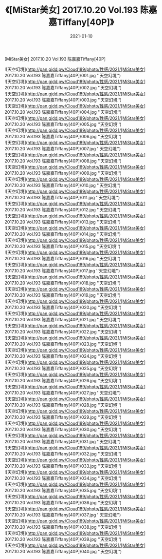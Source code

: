 ﻿---
layout: post
title:  《[MiStar美女] 2017.10.20 Vol.193 陈嘉嘉Tiffany[40P]》
date:   2021-01-10
img: http://pan.gjdd.pw/Cloud189/photo/性感/2021/[MiStar美女] 2017.10.20 Vol.193 陈嘉嘉Tiffany[40P]/000.jpg
categories: [美女, 性感, 泳衣]
---

[MiStar美女] 2017.10.20 Vol.193 陈嘉嘉Tiffany[40P]



![天空幻境](http://pan.gjdd.pw/Cloud189/photo/性感/2021/[MiStar美女] 2017.10.20 Vol.193 陈嘉嘉Tiffany[40P]/001.jpg ''天空幻境'') <br>
![天空幻境](http://pan.gjdd.pw/Cloud189/photo/性感/2021/[MiStar美女] 2017.10.20 Vol.193 陈嘉嘉Tiffany[40P]/002.jpg ''天空幻境'') <br>
![天空幻境](http://pan.gjdd.pw/Cloud189/photo/性感/2021/[MiStar美女] 2017.10.20 Vol.193 陈嘉嘉Tiffany[40P]/003.jpg ''天空幻境'') <br>
![天空幻境](http://pan.gjdd.pw/Cloud189/photo/性感/2021/[MiStar美女] 2017.10.20 Vol.193 陈嘉嘉Tiffany[40P]/004.jpg ''天空幻境'') <br>
![天空幻境](http://pan.gjdd.pw/Cloud189/photo/性感/2021/[MiStar美女] 2017.10.20 Vol.193 陈嘉嘉Tiffany[40P]/005.jpg ''天空幻境'') <br>
![天空幻境](http://pan.gjdd.pw/Cloud189/photo/性感/2021/[MiStar美女] 2017.10.20 Vol.193 陈嘉嘉Tiffany[40P]/006.jpg ''天空幻境'') <br>
![天空幻境](http://pan.gjdd.pw/Cloud189/photo/性感/2021/[MiStar美女] 2017.10.20 Vol.193 陈嘉嘉Tiffany[40P]/007.jpg ''天空幻境'') <br>
![天空幻境](http://pan.gjdd.pw/Cloud189/photo/性感/2021/[MiStar美女] 2017.10.20 Vol.193 陈嘉嘉Tiffany[40P]/008.jpg ''天空幻境'') <br>
![天空幻境](http://pan.gjdd.pw/Cloud189/photo/性感/2021/[MiStar美女] 2017.10.20 Vol.193 陈嘉嘉Tiffany[40P]/009.jpg ''天空幻境'') <br>
![天空幻境](http://pan.gjdd.pw/Cloud189/photo/性感/2021/[MiStar美女] 2017.10.20 Vol.193 陈嘉嘉Tiffany[40P]/010.jpg ''天空幻境'') <br>
![天空幻境](http://pan.gjdd.pw/Cloud189/photo/性感/2021/[MiStar美女] 2017.10.20 Vol.193 陈嘉嘉Tiffany[40P]/011.jpg ''天空幻境'') <br>
![天空幻境](http://pan.gjdd.pw/Cloud189/photo/性感/2021/[MiStar美女] 2017.10.20 Vol.193 陈嘉嘉Tiffany[40P]/012.jpg ''天空幻境'') <br>
![天空幻境](http://pan.gjdd.pw/Cloud189/photo/性感/2021/[MiStar美女] 2017.10.20 Vol.193 陈嘉嘉Tiffany[40P]/013.jpg ''天空幻境'') <br>
![天空幻境](http://pan.gjdd.pw/Cloud189/photo/性感/2021/[MiStar美女] 2017.10.20 Vol.193 陈嘉嘉Tiffany[40P]/014.jpg ''天空幻境'') <br>
![天空幻境](http://pan.gjdd.pw/Cloud189/photo/性感/2021/[MiStar美女] 2017.10.20 Vol.193 陈嘉嘉Tiffany[40P]/015.jpg ''天空幻境'') <br>
![天空幻境](http://pan.gjdd.pw/Cloud189/photo/性感/2021/[MiStar美女] 2017.10.20 Vol.193 陈嘉嘉Tiffany[40P]/016.jpg ''天空幻境'') <br>
![天空幻境](http://pan.gjdd.pw/Cloud189/photo/性感/2021/[MiStar美女] 2017.10.20 Vol.193 陈嘉嘉Tiffany[40P]/017.jpg ''天空幻境'') <br>
![天空幻境](http://pan.gjdd.pw/Cloud189/photo/性感/2021/[MiStar美女] 2017.10.20 Vol.193 陈嘉嘉Tiffany[40P]/018.jpg ''天空幻境'') <br>
![天空幻境](http://pan.gjdd.pw/Cloud189/photo/性感/2021/[MiStar美女] 2017.10.20 Vol.193 陈嘉嘉Tiffany[40P]/019.jpg ''天空幻境'') <br>
![天空幻境](http://pan.gjdd.pw/Cloud189/photo/性感/2021/[MiStar美女] 2017.10.20 Vol.193 陈嘉嘉Tiffany[40P]/020.jpg ''天空幻境'') <br>
![天空幻境](http://pan.gjdd.pw/Cloud189/photo/性感/2021/[MiStar美女] 2017.10.20 Vol.193 陈嘉嘉Tiffany[40P]/021.jpg ''天空幻境'') <br>
![天空幻境](http://pan.gjdd.pw/Cloud189/photo/性感/2021/[MiStar美女] 2017.10.20 Vol.193 陈嘉嘉Tiffany[40P]/022.jpg ''天空幻境'') <br>
![天空幻境](http://pan.gjdd.pw/Cloud189/photo/性感/2021/[MiStar美女] 2017.10.20 Vol.193 陈嘉嘉Tiffany[40P]/023.jpg ''天空幻境'') <br>
![天空幻境](http://pan.gjdd.pw/Cloud189/photo/性感/2021/[MiStar美女] 2017.10.20 Vol.193 陈嘉嘉Tiffany[40P]/024.jpg ''天空幻境'') <br>
![天空幻境](http://pan.gjdd.pw/Cloud189/photo/性感/2021/[MiStar美女] 2017.10.20 Vol.193 陈嘉嘉Tiffany[40P]/025.jpg ''天空幻境'') <br>
![天空幻境](http://pan.gjdd.pw/Cloud189/photo/性感/2021/[MiStar美女] 2017.10.20 Vol.193 陈嘉嘉Tiffany[40P]/026.jpg ''天空幻境'') <br>
![天空幻境](http://pan.gjdd.pw/Cloud189/photo/性感/2021/[MiStar美女] 2017.10.20 Vol.193 陈嘉嘉Tiffany[40P]/027.jpg ''天空幻境'') <br>
![天空幻境](http://pan.gjdd.pw/Cloud189/photo/性感/2021/[MiStar美女] 2017.10.20 Vol.193 陈嘉嘉Tiffany[40P]/028.jpg ''天空幻境'') <br>
![天空幻境](http://pan.gjdd.pw/Cloud189/photo/性感/2021/[MiStar美女] 2017.10.20 Vol.193 陈嘉嘉Tiffany[40P]/029.jpg ''天空幻境'') <br>
![天空幻境](http://pan.gjdd.pw/Cloud189/photo/性感/2021/[MiStar美女] 2017.10.20 Vol.193 陈嘉嘉Tiffany[40P]/030.jpg ''天空幻境'') <br>
![天空幻境](http://pan.gjdd.pw/Cloud189/photo/性感/2021/[MiStar美女] 2017.10.20 Vol.193 陈嘉嘉Tiffany[40P]/031.jpg ''天空幻境'') <br>
![天空幻境](http://pan.gjdd.pw/Cloud189/photo/性感/2021/[MiStar美女] 2017.10.20 Vol.193 陈嘉嘉Tiffany[40P]/032.jpg ''天空幻境'') <br>
![天空幻境](http://pan.gjdd.pw/Cloud189/photo/性感/2021/[MiStar美女] 2017.10.20 Vol.193 陈嘉嘉Tiffany[40P]/033.jpg ''天空幻境'') <br>
![天空幻境](http://pan.gjdd.pw/Cloud189/photo/性感/2021/[MiStar美女] 2017.10.20 Vol.193 陈嘉嘉Tiffany[40P]/034.jpg ''天空幻境'') <br>
![天空幻境](http://pan.gjdd.pw/Cloud189/photo/性感/2021/[MiStar美女] 2017.10.20 Vol.193 陈嘉嘉Tiffany[40P]/035.jpg ''天空幻境'') <br>
![天空幻境](http://pan.gjdd.pw/Cloud189/photo/性感/2021/[MiStar美女] 2017.10.20 Vol.193 陈嘉嘉Tiffany[40P]/036.jpg ''天空幻境'') <br>
![天空幻境](http://pan.gjdd.pw/Cloud189/photo/性感/2021/[MiStar美女] 2017.10.20 Vol.193 陈嘉嘉Tiffany[40P]/037.jpg ''天空幻境'') <br>
![天空幻境](http://pan.gjdd.pw/Cloud189/photo/性感/2021/[MiStar美女] 2017.10.20 Vol.193 陈嘉嘉Tiffany[40P]/038.jpg ''天空幻境'') <br>
![天空幻境](http://pan.gjdd.pw/Cloud189/photo/性感/2021/[MiStar美女] 2017.10.20 Vol.193 陈嘉嘉Tiffany[40P]/039.jpg ''天空幻境'') <br>
![天空幻境](http://pan.gjdd.pw/Cloud189/photo/性感/2021/[MiStar美女] 2017.10.20 Vol.193 陈嘉嘉Tiffany[40P]/040.jpg ''天空幻境'') <br>